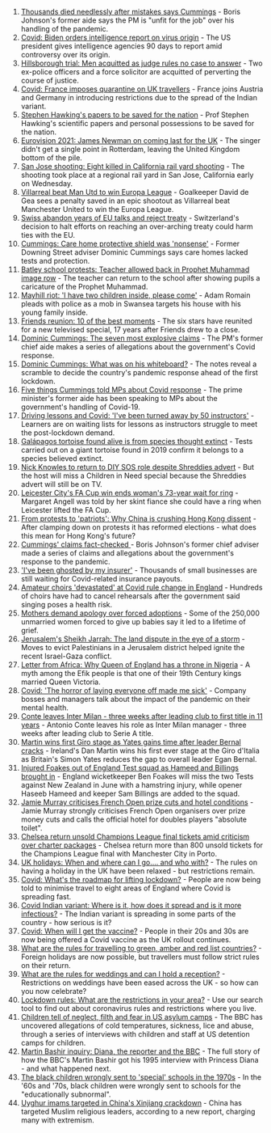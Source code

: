 1. [Thousands died needlessly after mistakes says Cummings](https://www.bbc.co.uk/news/uk-politics-57253578) - Boris Johnson's former aide says the PM is "unfit for the job" over his handling of the pandemic.
2. [Covid: Biden orders intelligence report on virus origin](https://www.bbc.co.uk/news/world-us-canada-57260009) - The US president gives intelligence agencies 90 days to report amid controversy over its origin.
3. [Hillsborough trial: Men acquitted as judge rules no case to answer](https://www.bbc.co.uk/news/uk-england-merseyside-57172900) - Two ex-police officers and a force solicitor are acquitted of perverting the course of justice.
4. [Covid: France imposes quarantine on UK travellers](https://www.bbc.co.uk/news/world-europe-57256859) - France joins Austria and Germany in introducing restrictions due to the spread of the Indian variant.
5. [Stephen Hawking's papers to be saved for the nation](https://www.bbc.co.uk/news/science-environment-57088148) - Prof Stephen Hawking's scientific papers and personal possessions to be saved for the nation.
6. [Eurovision 2021: James Newman on coming last for the UK](https://www.bbc.co.uk/news/newsbeat-57252389) - The singer didn't get a single point in Rotterdam, leaving the United Kingdom bottom of the pile.
7. [San Jose shooting: Eight killed in California rail yard shooting](https://www.bbc.co.uk/news/world-us-canada-57260869) - The shooting took place at a regional rail yard in San Jose, California early on Wednesday.
8. [Villarreal beat Man Utd to win Europa League](https://www.bbc.co.uk/sport/football/57224112) - Goalkeeper David de Gea sees a penalty saved in an epic shootout as Villarreal beat Manchester United to win the Europa League.
9. [Swiss abandon years of EU talks and reject treaty](https://www.bbc.co.uk/news/world-europe-57251681) - Switzerland's decision to halt efforts on reaching an over-arching treaty could harm ties with the EU.
10. [Cummings: Care home protective shield was 'nonsense'](https://www.bbc.co.uk/news/health-57259671) - Former Downing Street adviser Dominic Cummings says care homes lacked tests and protection.
11. [Batley school protests: Teacher allowed back in Prophet Muhammad image row](https://www.bbc.co.uk/news/uk-england-leeds-57261147) - The teacher can return to the school after showing pupils a caricature of the Prophet Muhammad.
12. [Mayhill riot: 'I have two children inside, please come'](https://www.bbc.co.uk/news/uk-wales-57258272) - Adam Romain pleads with police as a mob in Swansea targets his house with his young family inside.
13. [Friends reunion: 10 of the best moments](https://www.bbc.co.uk/news/entertainment-arts-57120599) - The six stars have reunited for a new televised special, 17 years after Friends drew to a close.
14. [Dominic Cummings: The seven most explosive claims](https://www.bbc.co.uk/news/uk-politics-57254915) - The PM's former chief aide makes a series of allegations about the government's Covid response.
15. [Dominic Cummings: What was on his whiteboard?](https://www.bbc.co.uk/news/health-57254654) - The notes reveal a scramble to decide the country's pandemic response ahead of the first lockdown.
16. [Five things Cummings told MPs about Covid response](https://www.bbc.co.uk/news/uk-politics-57256538) - The prime minister's former aide has been speaking to MPs about the government's handling of Covid-19.
17. [Driving lessons and Covid: 'I've been turned away by 50 instructors'](https://www.bbc.co.uk/news/newsbeat-57242628) - Learners are on waiting lists for lessons as instructors struggle to meet the post-lockdown demand.
18. [Galápagos tortoise found alive is from species thought extinct](https://www.bbc.co.uk/news/world-latin-america-57253471) - Tests carried out on a giant tortoise found in 2019 confirm it belongs to a species believed extinct.
19. [Nick Knowles to return to DIY SOS role despite Shreddies advert](https://www.bbc.co.uk/news/entertainment-arts-57252829) - But the host will miss a Children in Need special because the Shreddies advert will still be on TV.
20. [Leicester City's FA Cup win ends woman's 73-year wait for ring](https://www.bbc.co.uk/news/uk-england-leicestershire-57241077) - Margaret Angell was told by her skint fiance she could have a ring when Leicester lifted the FA Cup.
21. [From protests to 'patriots': Why China is crushing Hong Kong dissent](https://www.bbc.co.uk/news/world-asia-57225142) - After clamping down on protests it has reformed elections - what does this mean for Hong Kong's future?
22. [Cummings' claims fact-checked ](https://www.bbc.co.uk/news/57254305) - Boris Johnson's former chief adviser made a series of claims and allegations about the government's response to the pandemic.
23. ['I've been ghosted by my insurer'](https://www.bbc.co.uk/news/business-57258456) - Thousands of small businesses are still waiting for Covid-related insurance payouts.
24. [Amateur choirs 'devastated' at Covid rule change in England](https://www.bbc.co.uk/news/entertainment-arts-57240510) - Hundreds of choirs have had to cancel rehearsals after the government said singing poses a health risk.
25. [Mothers demand apology over forced adoptions](https://www.bbc.co.uk/news/uk-57231621) - Some of the 250,000 unmarried women forced to give up babies say it led to a lifetime of grief.
26. [Jerusalem's Sheikh Jarrah: The land dispute in the eye of a storm](https://www.bbc.co.uk/news/world-middle-east-57243631) - Moves to evict Palestinians in a Jerusalem district helped ignite the recent Israel-Gaza conflict.
27. [Letter from Africa: Why Queen of England has a throne in Nigeria](https://www.bbc.co.uk/news/world-africa-57156148) - A myth among the Efik people is that one of their 19th Century kings married Queen Victoria.
28. [Covid: 'The horror of laying everyone off made me sick'](https://www.bbc.co.uk/news/uk-scotland-scotland-business-57160947) - Company bosses and managers talk about the impact of the pandemic on their mental health.
29. [Conte leaves Inter Milan - three weeks after leading club to first title in 11 years](https://www.bbc.co.uk/sport/football/57262232) - Antonio Conte leaves his role as Inter Milan manager - three weeks after leading club to Serie A title.
30. [Martin wins first Giro stage as Yates gains time after leader Bernal cracks](https://www.bbc.co.uk/sport/cycling/57249620) - Ireland's Dan Martin wins his first ever stage at the Giro d'Italia as Britain's Simon Yates reduces the gap to overall leader Egan Bernal.
31. [Injured Foakes out of England Test squad as Hameed and Billings brought in](https://www.bbc.co.uk/sport/cricket/57256555) - England wicketkeeper Ben Foakes will miss the two Tests against New Zealand in June with a hamstring injury, while opener Haseeb Hameed and keeper Sam Billings are added to the squad.
32. [Jamie Murray criticises French Open prize cuts and hotel conditions](https://www.bbc.co.uk/sport/tennis/57255852) - Jamie Murray strongly criticises French Open organisers over prize money cuts and calls the official hotel for doubles players "absolute toilet".
33. [Chelsea return unsold Champions League final tickets amid criticism over charter packages](https://www.bbc.co.uk/sport/football/57254818) - Chelsea return more than 800 unsold tickets for the Champions League final with Manchester City in Porto.
34. [UK holidays: When and where can I go.... and who with?](https://www.bbc.co.uk/news/explainers-52646738) - The rules on having a holiday in the UK have been relaxed - but restrictions remain.
35. [Covid: What's the roadmap for lifting lockdown?](https://www.bbc.co.uk/news/explainers-52530518) - People are now being told to minimise travel to eight areas of England where Covid is spreading fast.
36. [Covid Indian variant: Where is it, how does it spread and is it more infectious?](https://www.bbc.co.uk/news/health-57157496) - The Indian variant is spreading in some parts of the country - how serious is it?
37. [Covid: When will I get the vaccine?](https://www.bbc.co.uk/news/health-55045639) - People in their 20s and 30s are now being offered a Covid vaccine as the UK rollout continues.
38. [What are the rules for travelling to green, amber and red list countries?](https://www.bbc.co.uk/news/explainers-52544307) - Foreign holidays are now possible, but travellers must follow strict rules on their return.
39. [What are the rules for weddings and can I hold a reception?](https://www.bbc.co.uk/news/explainers-52811509) - Restrictions on weddings have been eased across the UK - so how can you now celebrate?
40. [Lockdown rules: What are the restrictions in your area?](https://www.bbc.co.uk/news/uk-54373904) - Use our search tool to find out about coronavirus rules and restrictions where you live.
41. [Children tell of neglect, filth and fear in US asylum camps](https://www.bbc.co.uk/news/world-us-canada-57149721) - The BBC has uncovered allegations of cold temperatures, sickness, lice and abuse, through a series of interviews with children and staff at US detention camps for children.
42. [Martin Bashir inquiry: Diana, the reporter and the BBC](https://www.bbc.co.uk/news/uk-56680229) - The full story of how the BBC's Martin Bashir got his 1995 interview with Princess Diana - and what happened next.
43. [The black children wrongly sent to 'special' schools in the 1970s](https://www.bbc.co.uk/news/uk-57099654) - In the '60s and '70s, black children were wrongly sent to schools for the "educationally subnormal".
44. [Uyghur imams targeted in China's Xinjiang crackdown](https://www.bbc.co.uk/news/world-asia-china-56986057) - China has targeted Muslim religious leaders, according to a new report, charging many with extremism.
